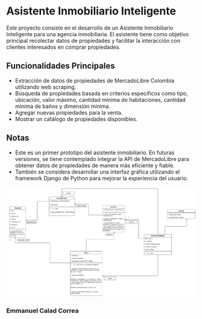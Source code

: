 # Asistente Inmobiliario Inteligente

Este proyecto consiste en el desarrollo de un Asistente Inmobiliario Inteligente para una agencia inmobiliaria. El asistente tiene como objetivo principal recolectar datos de propiedades y facilitar la interacción con clientes interesados en comprar propiedades.

## Funcionalidades Principales

- Extracción de datos de propiedades de MercadoLibre Colombia utilizando web scraping.
- Búsqueda de propiedades basada en criterios específicos como tipo, ubicación, valor máximo, cantidad mínima de habitaciones, cantidad mínima de baños y dimensión mínima.
- Agregar nuevas propiedades para la venta.
- Mostrar un catálogo de propiedades disponibles.

## Notas

- Este es un primer prototipo del asistente inmobiliario. En futuras versiones, se tiene contemplado integrar la API de MercadoLibre para obtener datos de propiedades de manera más eficiente y fiable.
- También se considera desarrollar una interfaz gráfica utilizando el framework Django de Python para mejorar la experiencia del usuario.

![img.png](img/img.png)

### Emmanuel Calad Correa